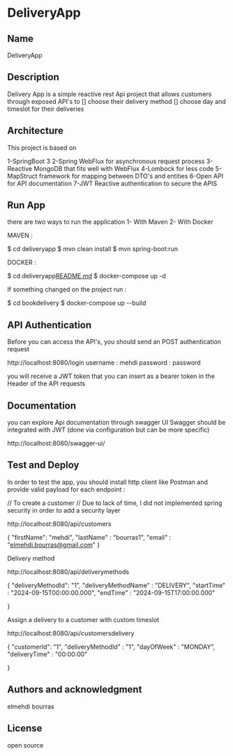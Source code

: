 # DeliveryApp

## Name
DeliveryApp

## Description

Delivery App is a simple reactive rest Api project that allows customers through exposed API's to
[] choose their delivery method
[] choose day and timeslot for their deliveries

## Architecture

This project is based on 

1-SpringBoot 3
2-Spring WebFlux for asynchronous request process
3-Reactive MongoDB that fits well with WebFlux
4-Lombock for less code
5-MapStruct framework for mapping between DTO's and entities
6-Open API for API documentation
7-JWT Reactive authentication to secure the APIS

## Run App
there are two ways to run the application
1- With Maven
2- With Docker

MAVEN : 

$ cd deliveryapp
$ mvn clean install
$ mvn spring-boot:run

DOCKER :

$ cd deliveryapp[README.md](README.md)
$ docker-compose up -d

If something changed on the project run : 

$ cd bookdelivery
$ docker-compose up --build

## API Authentication

Before you can access the API's, you should send an POST authentication request

http://localhost:8080/login
username : mehdi
password : password

you will receive a JWT token that you can insert as a bearer token in the Header of the API requests

## Documentation
you can explore Api documentation through swagger UI
Swagger should be integrated with JWT (done via configuration but can be more specific)

http://localhost:8080/swagger-ui/

## Test and Deploy

In order to test the app, you should install http client like Postman and provide valid payload for each endpoint :

// To create a customer
// Due to lack of time, I did not implemented spring security in order to add a security layer

http://localhost:8080/api/customers

{
  "firstName": "mehdi",
  "lastName" : "bourras1",
  "email" : "elmehdi.bourras@gmail.com"
}

Delivery method

http://localhost:8080/api/deliverymethods

{
  "deliveryMethodId": "1",
  "deliveryMethodName" : "DELIVERY",
  "startTime" : "2024-09-15T00:00:00.000",
  "endTime" : "2024-09-15T17:00:00.000"
  
}

Assign a delivery to a customer with custom timeslot

http://localhost:8080/api/customersdelivery

{
  "customerId": "1",
  "deliveryMethodId" : "1",
  "dayOfWeek" : "MONDAY",
  "deliveryTime" : "00:00:00"

}


## Authors and acknowledgment
elmehdi bourras

## License
open source

